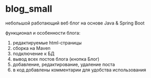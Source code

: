 # blog_small
небольшой работающий веб блог на основе Java & Spring Boot

функционал и особенности блога:
1) редактируемые html-страницы 
2) сборка на Maven
3) подключение к БД
4) вывод всех постов блога (кнопка Блог)
5) добавление, редактирование, удаление поста
6) в код добавлены комментарии для удобства использования
